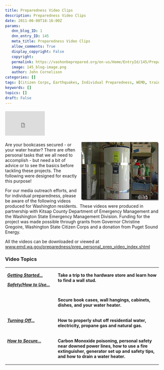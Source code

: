 ```yaml
---
title: Preparedness Video Clips
description: Preparedness Video Clips
date: 2011-06-08T18:16:00Z
params:
   dnn_blog_ID: 1
   dnn_entry_ID: 145
   meta_title: Preparedness Video Clips
   allow_comments: True
   display_copyright: False
   copyright: 
   permalink: https://vashonbeprepared.org/en-us/Home/EntryId/145/Preparedness-Video-Clips
   image: 145_blog-image.png
   author: John Cornelison
categories: []
tags: [Citizen Corps, Earthquakes, Individual Preparedness, WEMD, training]
keywords: []
topics: []
draft: False
---
```


<div class="wlWriterHeaderFooter" style="padding-bottom: 4px; margin: 0px; padding-left: 0px; padding-right: 0px; float: none; padding-top: 4px"><iframe src="http://www.facebook.com/widgets/like.php?href=http://vashoneoc.org/Blogs/VashonPreparedness/tabid/164/EntryId/145/Preparedness-Video-Clips.aspx" frameborder="0" scrolling="no" style="border-bottom: medium none; border-left: medium none; width: 130px; height: 80px; border-top: medium none; border-right: medium none"></iframe></div>
<p><a href="/images/dnnBlog/1/145/Windows-Live-Writer-Preparedness-Video-Clips_9BAC-securing_water_heater_2.jpg"><img title="securing_water_heater" border="0" alt="securing_water_heater" align="right" width="254" height="192" style="background-image: none; border-bottom: 0px; border-left: 0px; margin: 0px 0px 5px 5px; padding-left: 0px; padding-right: 0px; display: inline; float: right; border-top: 0px; border-right: 0px; padding-top: 0px" src="/images/dnnBlog/1/145/Windows-Live-Writer-Preparedness-Video-Clips_9BAC-securing_water_heater_thumb.jpg" /></a></p>
<p>Are your bookcases secured - or your water heater?&#160;There are often personal tasks that we all need to accomplish - but need a bit of advice or to see the basics before tackling these projects. The following were designed for exactly this purpose!</p>
<p>For our media outreach efforts, and for individual preparedness, please be aware of the following videos produced for Washington residents.&#160; These videos were produced in partnership with Kitsap County Department of Emergency Management and the Washington State Emergency Management Division. Funding for the project was made possible through grants from Governor Christine Gregoire, Washington State Citizen Corps and a donation from Puget Sound Energy.&#160;</p>
<p>All the videos can be downloaded or viewed at <a title="http://www.emd.wa.gov/preparedness/prep_personal_prep_video_index.shtml" href="http://www.emd.wa.gov/preparedness/prep_personal_prep_video_index.shtml">www.emd.wa.gov/preparedness/prep_personal_prep_video_index.shtml</a></p>
<h3>Video Topics</h3>
<table border="0" cellspacing="0" cellpadding="2" width="686">
    <tbody>
        <tr>
            <td valign="top" width="200">
            <p><strong><a href="http://www.emd.wa.gov/preparedness/#GettingStarted"><em>Getting Started...</em></a></strong></p>
            <p><strong><a href="http://www.emd.wa.gov/preparedness/#Safety"><em>Safety/How to Use...</em></a></strong></p>
            </td>
            <td valign="top" width="484">
            <p><strong>Take a trip to the hardware store and learn how to find a wall stud.</strong></p>
            </td>
        </tr>
        <tr>
            <td valign="top" width="200">&#160;</td>
            <td valign="top" width="484">
            <p><strong>Secure book cases, wall hangings, cabinets, dishes, and your water heater.</strong></p>
            </td>
        </tr>
        <tr>
            <td valign="top" width="200">
            <p><strong><a href="http://www.emd.wa.gov/preparedness/#TurningOff"><em>Turning Off...</em></a></strong></p>
            </td>
            <td valign="top" width="484">
            <p><strong>How to properly shut off residential water, electricity, propane gas and natural gas.</strong></p>
            </td>
        </tr>
        <tr>
            <td valign="top" width="200">
            <p><strong><a href="http://www.emd.wa.gov/preparedness/#HowtoSecure"><em>How to Secure...</em></a></strong></p>
            </td>
            <td valign="top" width="484">
            <p><strong>Carbon Monoxide poisoning, personal safety near downed power lines, how to use a fire extinguisher, generator set up and safety tips, and how to drain a water heater.</strong></p>
            </td>
        </tr>
    </tbody>
</table>
